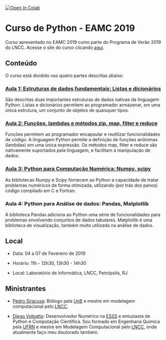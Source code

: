 [![Open In Colab](https://colab.research.google.com/assets/colab-badge.svg)](https://colab.research.google.com/github/pedrosiracusa/curso_python_eamc/blob/master)


# Curso de Python - EAMC 2019

Curso apresentado no EAMC 2019 como parte do Programa de Verão 2019 do LNCC.
Acesse o site do curso clicando [aqui](https://pedrosiracusa.com/curso_python_eamc/).

## Conteúdo

O curso está dividido nas quatro partes descritas abaixo.

### [Aula 1: Estruturas de dados fundamentais: Listas e dicionários](https://github.com/pedrosiracusa/curso_python_eamc/blob/master/notebooks/aula1.ipynb)

São descritas duas importantes estruturas de dados nativas da linguagem Python. Listas e dicionários permitem ao 
programador armazenar, em uma única estrutura, um conjunto de objetos de quaisquer tipos.

### [Aula 2: Funções, lambdas e métodos zip, map, filter e reduce](https://github.com/pedrosiracusa/curso_python_eamc/blob/master/notebooks/aula2.ipynb)

Funções permitem ao programador encapsular e reutilizar funcionalidades de código. A linguagem Python permite a 
definição de funções anônimas (lambdas) em uma única expressão. Os métodos map, filter e reduce são nativamente 
suportados pela linguagem, e facilitam a manipulação de dados.

### [Aula 3: Python para Computação Numérica: Numpy, scipy](https://github.com/pedrosiracusa/curso_python_eamc/blob/master/notebooks/aula3.ipynb)

As bibliotecas Numpy e Scipy fornecem ao Python a capacidade de tratar problemas numéricos de forma otimizada, 
utilizando (por trás dos panos) código compilado em C e Fortran.

### Aula 4: Python para Análise de dados: Pandas, Matplotlib

A biblioteca Pandas adiciona ao Python uma série de funcionalidades para problemas envolvendo conjuntos de dados 
tabulares. Matplotlib é uma biblioteca de visualização, também muito utilizada na análise de dados.

## Local

* Data: 04 a 07 de Fevereiro de 2019

* Horário: 11h - 12h30, 13h30 - 14h30

* Local: Laboratório de Informática, LNCC, Petrópolis, RJ

## Ministrantes

* [Pedro Siracusa](https://pedrosiracusa.com/): Biólogo pela [UnB](http://www.unb.br/) e mestre em modelagem computacional pelo [LNCC](https://www.lncc.br/estrutura/default.php).

* [Diego Volpatto](https://github.com/volpatto): Desenvolvedor Numérico na [ESSS](https://www.esss.co/) e entusiasta de Python e Computação Científica. Sou formado em Engenharia Química pela [UFRN](https://www.ufrn.br/) e mestre em Modelagem Computacional pelo [LNCC](https://www.lncc.br/estrutura/default.php), onde atualmente faço meu doutorado também.

